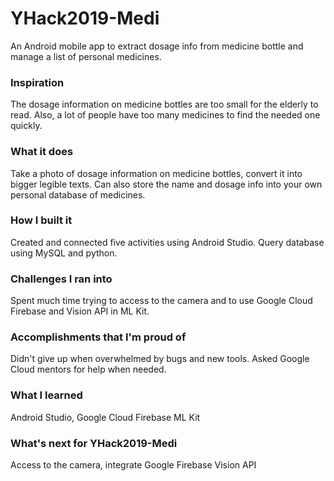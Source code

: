 # YHack2019-Medi
An Android mobile app to extract dosage info from medicine bottle and manage a list of personal medicines.

### Inspiration
The dosage information on medicine bottles are too small for the elderly to read. Also, a lot of people have too many medicines to find the needed one quickly. 

### What it does
Take a photo of dosage information on medicine bottles, convert it into bigger legible texts. Can also store the name and dosage info into your own personal database of medicines. 

### How I built it
Created and connected five activities using Android Studio. Query database using MySQL and python.

### Challenges I ran into
Spent much time trying to access to the camera and to use Google Cloud Firebase and Vision API in ML Kit. 

### Accomplishments that I'm proud of
Didn't give up when overwhelmed by bugs and new tools.
Asked Google Cloud mentors for help when needed.

### What I learned
Android Studio, Google Cloud Firebase ML Kit

### What's next for YHack2019-Medi
Access to the camera, integrate Google Firebase Vision API
